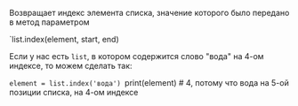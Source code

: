 
Возвращает индекс элемента списка, значение которого было передано в метод параметром

`list.index(element, start, end)

Если у нас есть `list`, в котором содержится слово "вода" на 4-ом индексе, то можем сделать так:

`element = list.index('вода')
`print(element) # 4, потому что вода на 5-ой позиции списка, на 4-ом индексе

